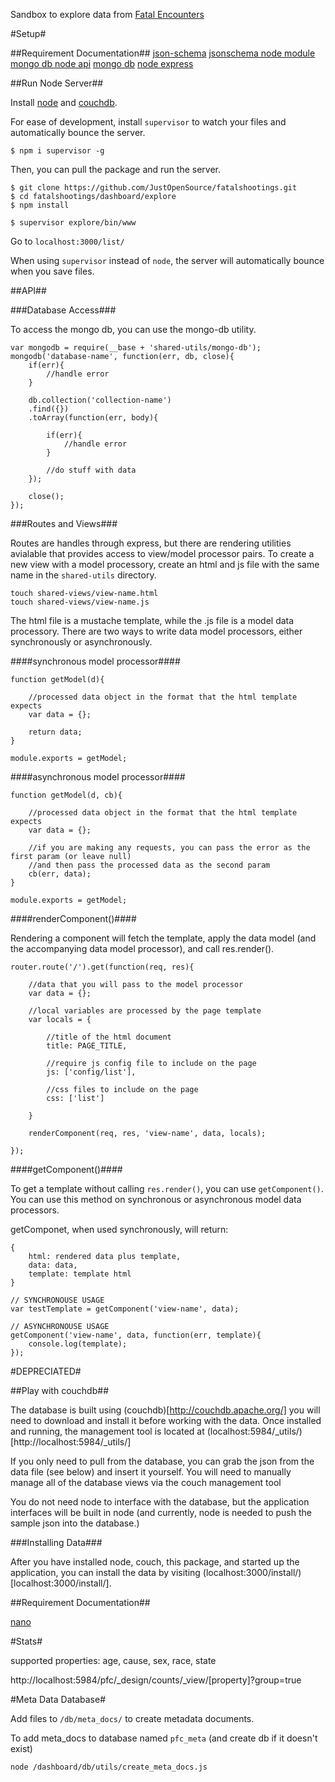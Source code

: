 Sandbox to explore data from [Fatal Encounters](fatalencounters.org)

#Setup#

##Requirement Documentation##
[json-schema](http://json-schema.org/)
[jsonschema node module](https://www.npmjs.com/package/jsonschema)
[mongo db node api](https://github.com/mongodb/node-mongodb-native)
[mongo db](http://docs.mongodb.org/manual/)
[node express](http://expressjs.com/4x/api.html)

##Run Node Server##

Install [node](http://nodejs.org/) and [couchdb](http://couchdb.apache.org/).  

For ease of development, install `supervisor` to watch your files and automatically bounce the server.

	$ npm i supervisor -g

Then, you can pull the package and run the server.

	$ git clone https://github.com/JustOpenSource/fatalshootings.git
	$ cd fatalshootings/dashboard/explore
	$ npm install

	$ supervisor explore/bin/www

Go to `localhost:3000/list/`
	
When using `supervisor` instead of `node`, the server will automatically bounce when you save files.

##API##

###Database Access###

To access the mongo db, you can use the mongo-db utility.
 
```
var mongodb = require(__base + 'shared-utils/mongo-db');
mongodb('database-name', function(err, db, close){
	if(err){
		//handle error
	}
	
	db.collection('collection-name')
	.find({})
	.toArray(function(err, body){
	 
		if(err){
		 	//handle error
		}
	
		//do stuff with data
	});
	
	close();
});
```

###Routes and Views###

Routes are handles through express, but there are rendering utilities avialable that provides access to view/model processor pairs.  To create a new view with a model processory, create an html and js file with the same name in the `shared-utils` directory.

```
touch shared-views/view-name.html
touch shared-views/view-name.js
```

The html file is a mustache template, while the .js file is a model data processory.  There are two ways to write data model processors, either synchronously or asynchronously.  

####synchronous model processor####
```
function getModel(d){

	//processed data object in the format that the html template expects
	var data = {};
	
	return data;
}

module.exports = getModel;
```

####asynchronous model processor####
```
function getModel(d, cb){

	//processed data object in the format that the html template expects
	var data = {};
	
	//if you are making any requests, you can pass the error as the first param (or leave null)
	//and then pass the processed data as the second param
	cb(err, data);
}

module.exports = getModel;
```
 
####renderComponent()####

Rendering a component will fetch the template, apply the data model (and the accompanying data model processor), and call res.render().

```
router.route('/').get(function(req, res){

	//data that you will pass to the model processor
	var data = {};
	
	//local variables are processed by the page template
	var locals = {
	
		//title of the html document
		title: PAGE_TITLE,
		
		//require js config file to include on the page
		js: ['config/list'],
		
		//css files to include on the page
		css: ['list']
	
	}
	
	renderComponent(req, res, 'view-name', data, locals);

});
```

####getComponent()####

To get a template without calling `res.render()`, you can use `getComponent()`. You can use this method on synchronous or asynchronous model data processors.

getComponet, when used synchronously, will return:

```
{
	html: rendered data plus template,
	data: data,
	template: template html
}
```

```
// SYNCHRONOUSE USAGE
var testTemplate = getComponent('view-name', data);

// ASYNCHRONOUSE USAGE
getComponent('view-name', data, function(err, template){
	console.log(template);
});
```

#DEPRECIATED#

##Play with couchdb##

The database is built using (couchdb)[http://couchdb.apache.org/] you will need to download and install it before working with the data. Once installed and running, the management tool is located at (localhost:5984/_utils/)[http://localhost:5984/_utils/]

If you only need to pull from the database, you can grab the json from the data file (see below) and insert it yourself. You will need to manually manage all of the database views via the couch management tool

You do not need node to interface with the database, but the application interfaces will be built in node (and currently, node is needed to push the sample json into the database.)  

###Installing Data###

After you have installed node, couch, this package, and started up the application, you can install the data by visiting (localhost:3000/install/)[localhost:3000/install/].

##Requirement Documentation##

[nano](https://github.com/dscape/nano)

#Stats#

supported properties: age, cause, sex, race, state

http://localhost:5984/pfc/_design/counts/_view/[property]?group=true

#Meta Data Database#

Add files to `/db/meta_docs/` to create metadata documents.  

To add meta_docs to database named `pfc_meta` (and create db if it doesn't exist)

	node /dashboard/db/utils/create_meta_docs.js
 
